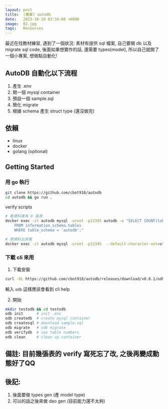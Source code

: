 ```yaml
---
layout: post
title:  (專案) autodb
date:   2023-10-10 03:34:00 +0800
image:  02.jpg
tags:   Resources
---
```


最近在找教材練習, 遇到了一個狀況: 素材有提供 sql 檔案, 自己要開 db 以及 migrate sql code, 後面如果想實作的話, 還需要 types(model), 所以自己就開了一個小專案, 想做點自動化!

## AutoDB 自動化以下流程
1. 產生 .env
2. 開一個 mysql container
3. 預設一個 sample.sql
4. 簡化 migrate
5. 根據 schema 產生 struct type (還沒做完)

## 依賴
- linux
- docker
- golang (optional)

## Getting Started
### 用 go 執行
```bash
git clone https://github.com/cbot918/autodb
cd autodb && go run .
```
verify scripts
```bash
# 看資料庫有 8 張表
docker exec -it autodb mysql -uroot -p12345 autodb -e "SELECT COUNT(table_name)
	FROM information_schema.tables
	WHERE table_schema = 'autodb';"
```
```bash
# 撈資料出來看
docker exec -it autodb mysql -uroot -p12345  --default-character-set=utf8 autodb -e "SELECT * FROM t_goods;"
```

### 下載 cli 來用
1. 下載安裝
```bash
curl -OL https://github.com/cbot918/autodb/releases/download/v0.0.1/odb && sudo chmod +x odb && sudo mv odb /usr/local/bin
```
輸入 `odb` 這樣應該會看到 cli help

2. 開始
```bash
mkdir testodb && cd testodb
odb init      # init .env
odb createdb  # create mysql container
odb createsql # download sample.sql
odb migrate   # odb migrate
odb verifydb  # see table numbers
odb clean     # clean up container
```


## 備註: 目前幾張表的 verify 寫死忘了改, 之後再變成動態好了QQ

## 後記: 
1. 後面要做 types gen (產 model type)
2. 可以的話之後來做 dao gen (目前能力還不太夠)